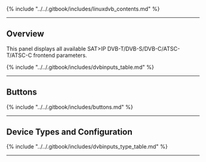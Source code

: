 {% include "../../.gitbook/includes/linuxdvb_contents.md" %}

---

## Overview

This panel displays all available SAT>IP 
DVB-T/DVB-S/DVB-C/ATSC-T/ATSC-C frontend parameters.

{% include "../../.gitbook/includes/dvbinputs_table.md" %}

---

## Buttons

{% include "../../.gitbook/includes/buttons.md" %}

---

## Device Types and Configuration

{% include "../../.gitbook/includes/dvbinputs_type_table.md" %}

---